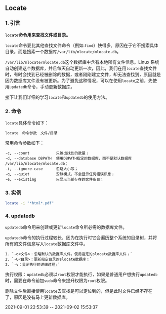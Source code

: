 ## Locate

### 1. 引言

**`locate`命令用来查找文件或目录。**

`locate`命令要比其他查找文件命令（例如:`find`）快得多，原因在于它不搜索具体目录，而是搜索一个数据库`/var/lib/mlocate/mlocate.db`。

`/var/lib/mlocate/mlocate.db`这个数据库中含有本地所有文件信息。Linux 系统自动创建这个数据库，并且每天自动更新一次，因此，我们在用`locate`查找文件时，有时会找到已经被删除的数据，或者刚刚建立文件，却无法查找到，原因就是因为数据库文件没有被更新。为了避免这种情况，可以在使用`locate`之前，先使用`updatedb`命令，手动更新数据库。

接下让我们详细的学习`locate`和`updatedb`的使用方法。

### 2. 命令

`locate`具体命令如下：

```
locate　命令参数　文件/目录
```

常用命令参数如下：

```
-c, --count            只输出找到的数量；
-d, --database DBPATH  使用DBPATH指定的数据库，而不是默认数据库 /var/lib/mlocate/mlocate.db；
-i, --ignore-case      忽略大小写；
-q, --quiet            安静模式，不会显示任何错误讯息；
-e, --existing         只显示当前存在的文件条目；
```

### 3. 实例

```bash
locate -i "*html*.pdf"
```



### 4. updatedb

`updatedb`命令用来创建或更新`locate`命令所必需的数据库文件。

`updatedb`命令的执行过程较长，因为在执行时它会遍历整个系统的目录树，并将所有的文件信息写入`locate`数据库文件中。

```
1. `-o<文件>：忽略默认的数据库文件，使用指定的slocate数据库文件；`
2. `-U<目录>：更新指定目录的slocate数据库；`
3. `-v：显示执行的详细过程;`
```



执行权限：`updatedb`必须以`root`权限才能执行，如果是普通用户想执行`updatedb`时，需要在命令前加`sudo`命令来提升权限为`root`权限。

删除文件后直接使用`locate`去查找是可以定位到的，但是此时文件已经不存在了，原因是没有马上更新数据库。





2021-09-01 23:53:39 --  2021-09-02 15:53:37